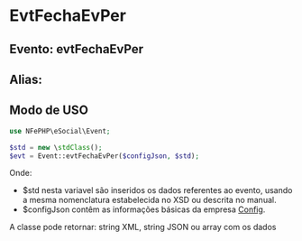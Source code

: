 # EvtFechaEvPer

## Evento: evtFechaEvPer

## Alias: 


## Modo de USO

```php
use NFePHP\eSocial\Event;

$std = new \stdClass();
$evt = Event::evtFechaEvPer($configJson, $std);
```

Onde:
- $std nesta variavel são inseridos os dados referentes ao evento, usando a mesma nomenclatura estabelecida no XSD ou descrita no manual.
- $configJson contêm as informações básicas da empresa [Config](Config.md).

A classe pode retornar: string XML, string JSON ou array com os dados
